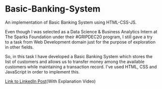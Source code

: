 # Basic-Banking-System
An implementation of Basic Banking System using HTML-CSS-JS.

Even though I was selected as a Data Science & Business Analytics Intern at The Sparks Foundation under their #GRIPDEC20 program, I still gave a try to a task from Web Development domain just for the purpose of exploration in other fields.

So, in this task I have developed a Basic Banking System which stores the list of customers and allows us to transfer money among the available customers while maintaining a transaction record. I've used HTML, CSS and JavaScript in order to implement this.

[Link to LinkedIn Post](https://www.linkedin.com/posts/akash-kothare_gripdec20-tsf-grip-activity-6746083059067576321-UNl3)(With Explanation Video)
